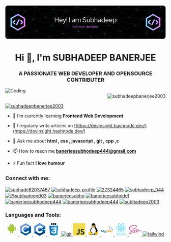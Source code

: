 ![Header](./github-header-image.png)
<h1 align="center">Hi 👋, I'm SUBHADEEP BANERJEE</h1>
<h3 align="center">A PASSIONATE WEB DEVELOPER AND OPENSOURCE CONTRIBUTER</h3>
<img align="left" alt="Coding" width="400" src="https://cdn3d.iconscout.com/3d/premium/thumb/web-developer-5019746-4183733.png?f=webp">
<p align="right"> <img src="https://komarev.com/ghpvc/?username=subhadeepbanerjee2003&label=Profile%20views&color=0e75b6&style=flat" alt="subhadeepbanerjee2003" /> </p>

<p align="left"> <a href="https://github.com/ryo-ma/github-profile-trophy"><img src="https://github-profile-trophy.vercel.app/?username=subhadeepbanerjee2003" alt="subhadeepbanerjee2003" /></a> </p>

- 🌱 I’m currently learning **Frontend Web Development**

- 📝 I regularly write articles on [https://devinsight.hashnode.dev/](https://devinsight.hashnode.dev/)

- 💬 Ask me about **html , css , javascript , git , cpp ,c**

- 📫 How to reach me **banerjeesubhodeep444@gmail.com**

- ⚡ Fun fact **I love humour**

<h3 align="left">Connect with me:</h3>
<p align="left">
<a href="https://twitter.com/subhade82037467" target="blank"><img align="center" src="https://raw.githubusercontent.com/rahuldkjain/github-profile-readme-generator/master/src/images/icons/Social/twitter.svg" alt="subhade82037467" height="30" width="40" /></a>
<a href="https://linkedin.com/in/subhadeep-profile" target="blank"><img align="center" src="https://raw.githubusercontent.com/rahuldkjain/github-profile-readme-generator/master/src/images/icons/Social/linked-in-alt.svg" alt="subhadeep-profile" height="30" width="40" /></a>
<a href="https://stackoverflow.com/users/22324465" target="blank"><img align="center" src="https://raw.githubusercontent.com/rahuldkjain/github-profile-readme-generator/master/src/images/icons/Social/stack-overflow.svg" alt="22324465" height="30" width="40" /></a>
<a href="https://instagram.com/subhadeep_044" target="blank"><img align="center" src="https://raw.githubusercontent.com/rahuldkjain/github-profile-readme-generator/master/src/images/icons/Social/instagram.svg" alt="subhadeep_044" height="30" width="40" /></a>
<a href="https://hashnode.com/@subhadeep003" target="blank"><img align="center" src="https://raw.githubusercontent.com/rahuldkjain/github-profile-readme-generator/master/src/images/icons/Social/hashnode.svg" alt="@subhadeep003" height="30" width="40" /></a>
<a href="https://www.codechef.com/users/banerjeesubho" target="blank"><img align="center" src="https://cdn.jsdelivr.net/npm/simple-icons@3.1.0/icons/codechef.svg" alt="banerjeesubho" height="30" width="40" /></a>
<a href="https://www.hackerrank.com/banerjeesubhode1" target="blank"><img align="center" src="https://raw.githubusercontent.com/rahuldkjain/github-profile-readme-generator/master/src/images/icons/Social/hackerrank.svg" alt="banerjeesubhode1" height="30" width="40" /></a>
<a href="https://codeforces.com/profile/banerjeesubhodeep444" target="blank"><img align="center" src="https://raw.githubusercontent.com/rahuldkjain/github-profile-readme-generator/master/src/images/icons/Social/codeforces.svg" alt="banerjeesubhodeep444" height="30" width="40" /></a>
<a href="https://www.leetcode.com/banerjeesubhodeep444" target="blank"><img align="center" src="https://raw.githubusercontent.com/rahuldkjain/github-profile-readme-generator/master/src/images/icons/Social/leet-code.svg" alt="banerjeesubhodeep444" height="30" width="40" /></a>
<a href="https://auth.geeksforgeeks.org/user/subhadeep2003" target="blank"><img align="center" src="https://raw.githubusercontent.com/rahuldkjain/github-profile-readme-generator/master/src/images/icons/Social/geeks-for-geeks.svg" alt="subhadeep2003" height="30" width="40" /></a>
</p>

<h3 align="left">Languages and Tools:</h3>
<p align="left"> <a href="https://developer.android.com" target="_blank" rel="noreferrer"> <img src="https://raw.githubusercontent.com/devicons/devicon/master/icons/android/android-original-wordmark.svg" alt="android" width="40" height="40"/> </a> <a href="https://www.cprogramming.com/" target="_blank" rel="noreferrer"> <img src="https://raw.githubusercontent.com/devicons/devicon/master/icons/c/c-original.svg" alt="c" width="40" height="40"/> </a> <a href="https://www.w3schools.com/cpp/" target="_blank" rel="noreferrer"> <img src="https://raw.githubusercontent.com/devicons/devicon/master/icons/cplusplus/cplusplus-original.svg" alt="cplusplus" width="40" height="40"/> </a> <a href="https://www.w3schools.com/css/" target="_blank" rel="noreferrer"> <img src="https://raw.githubusercontent.com/devicons/devicon/master/icons/css3/css3-original-wordmark.svg" alt="css3" width="40" height="40"/> </a> <a href="https://git-scm.com/" target="_blank" rel="noreferrer"> <img src="https://www.vectorlogo.zone/logos/git-scm/git-scm-icon.svg" alt="git" width="40" height="40"/> </a> <a href="https://developer.mozilla.org/en-US/docs/Web/JavaScript" target="_blank" rel="noreferrer"> <img src="https://raw.githubusercontent.com/devicons/devicon/master/icons/javascript/javascript-original.svg" alt="javascript" width="40" height="40"/> </a> <a href="https://www.linux.org/" target="_blank" rel="noreferrer"> <img src="https://raw.githubusercontent.com/devicons/devicon/master/icons/linux/linux-original.svg" alt="linux" width="40" height="40"/> </a> <a href="https://www.mysql.com/" target="_blank" rel="noreferrer"> <img src="https://raw.githubusercontent.com/devicons/devicon/master/icons/mysql/mysql-original-wordmark.svg" alt="mysql" width="40" height="40"/> </a> <a href="https://reactjs.org/" target="_blank" rel="noreferrer"> <img src="https://raw.githubusercontent.com/devicons/devicon/master/icons/react/react-original-wordmark.svg" alt="react" width="40" height="40"/> </a> <a href="https://sass-lang.com" target="_blank" rel="noreferrer"> <img src="https://raw.githubusercontent.com/devicons/devicon/master/icons/sass/sass-original.svg" alt="sass" width="40" height="40"/> </a> <a href="https://tailwindcss.com/" target="_blank" rel="noreferrer"> <img src="https://www.vectorlogo.zone/logos/tailwindcss/tailwindcss-icon.svg" alt="tailwind" width="40" height="40"/> </a> </p>
